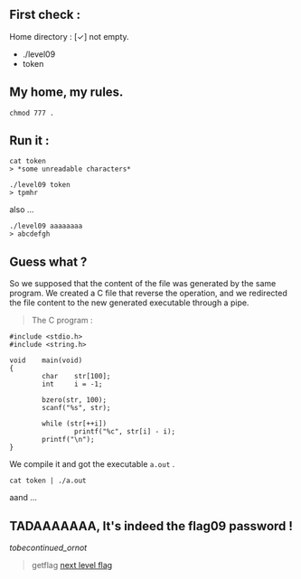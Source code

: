 ## First check :
Home directory : \[✓\] not empty.
- ./level09
- token

## My home, my rules.

```
chmod 777 .
```

## Run it :

```
cat token
> *some unreadable characters*
```

```
./level09 token
> tpmhr
```

also ... 

```
./level09 aaaaaaaa
> abcdefgh

```

## Guess what ?

So we supposed that the content of the file was generated by the same program.
We created a C file that reverse the operation, and we redirected the file content to the new generated executable through a pipe.

> The C program :

```
#include <stdio.h>
#include <string.h>

void    main(void)
{
        char    str[100];
        int     i = -1;

        bzero(str, 100);
        scanf("%s", str);

        while (str[++i])
                printf("%c", str[i] - i);
        printf("\n");
}
```

We compile it and got the executable `a.out` .

```
cat token | ./a.out
```

aand ... 
## TADAAAAAAA, It's indeed the flag09 password !

*_tobecontinued_ornot_*

> getflag
> [next level flag](https://github.com/XD-OB/snowcrash/blob/master/level09/flag)